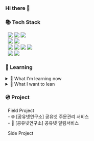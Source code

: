 ### Hi there 👋
<!--
**Eechul/Eechul** is a ✨ _special_ ✨ repository because its `README.md` (this file) appears on your GitHub profile.

Here are some ideas to get you started:

- 🔭 I’m currently working on ...
- 🌱 I’m currently learning ...
- 👯 I’m looking to collaborate on ...
- 🤔 I’m looking for help with ...
- 💬 Ask me about ...
- 📫 How to reach me: ...
- 😄 Pronouns: ...
- ⚡ Fun fact: ...
-->

### 📚 Tech Stack
&nbsp;
<span><img src="https://img.shields.io/badge/Java-ED8B00?style=for-the-badge&logo=openjdk&logoColor=white"/></span>
<span><img src="https://img.shields.io/badge/Spring-6DB33F?style=for-the-badge&logo=spring&logoColor=white"/></span>
<span><img src="https://img.shields.io/badge/Hibernate-59666C?style=for-the-badge&logo=Hibernate&logoColor=white"/></span>
<br>
&nbsp;
<span><img src="https://img.shields.io/badge/MariaDB-003545?style=for-the-badge&logo=mariadb&logoColor=white"></span>
<span><img src="https://img.shields.io/badge/Amazon_AWS-232F3E?style=for-the-badge&logo=amazon-aws&logoColor=white"/></span>
<br>
&nbsp;
<span><img src="https://img.shields.io/badge/HTML-239120?style=for-the-badge&logo=html5&logoColor=white"/></span>
<span><img src="https://img.shields.io/badge/CSS-239120?&style=for-the-badge&logo=css3&logoColor=white"/></span>
<span><img src="https://img.shields.io/badge/JavaScript-F7DF1E?style=for-the-badge&logo=JavaScript&logoColor=white"/></span>
<span><img src="https://img.shields.io/badge/Next.js-000?logo=nextdotjs&logoColor=fff&style=for-the-badge"/></span>
<br>
&nbsp;
<span><img src="https://img.shields.io/badge/GitHub-100000?style=for-the-badge&logo=github&logoColor=white"/></span>
<span><img src="https://img.shields.io/badge/GIT-E44C30?style=for-the-badge&logo=git&logoColor=white"/></span>
<br>

### 🌱 Learning
<details>
<summary>
  🔭 What I'm learning now
</summary>
  <br>
  &nbsp; <span><img src="https://img.shields.io/badge/docker-%230db7ed.svg?style=for-the-badge&logo=docker&logoColor=white"/></span>
  <span><img src="https://img.shields.io/badge/kubernetes-%23326ce5.svg?style=for-the-badge&logo=kubernetes&logoColor=white"/></span>  
</details>
<details>
<summary>
  🌱 What I want to lean
</summary>
    <br>
    &nbsp; <span><img src="https://img.shields.io/badge/Kotlin-0095D5?&style=for-the-badge&logo=kotlin&logoColor=white"/></span>
    <span><img src="https://img.shields.io/badge/redis-%23DD0031.svg?&style=for-the-badge&logo=redis&logoColor=white"/></span>
    <span><img src="https://img.shields.io/badge/MongoDB-4EA94B?style=for-the-badge&logo=mongodb&logoColor=white"/></span>
  
</details>

### 💿 Project
&nbsp; Field Project
  <br>
  &nbsp; - 🌐 [공유넷연구소] 공유넷 주문관리 서비스 <br>
  &nbsp; - 🔔 [공유넷연구소] 공유넷 알림서비스
  
&nbsp; Side Project
  <br>

<!-- ![Anurag's GitHub stats](https://github-readme-stats.vercel.app/api?username=Eechul&count_private=true&show_icons=true&theme=dark) -->
